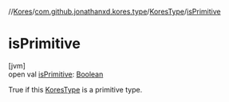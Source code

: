 //[Kores](../../../index.md)/[com.github.jonathanxd.kores.type](../index.md)/[KoresType](index.md)/[isPrimitive](is-primitive.md)

# isPrimitive

[jvm]\
open val [isPrimitive](is-primitive.md): [Boolean](https://kotlinlang.org/api/latest/jvm/stdlib/kotlin/-boolean/index.html)

True if this [KoresType](index.md) is a primitive type.
